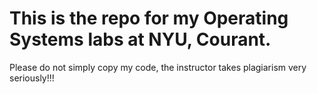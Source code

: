 # This is the repo for my Operating Systems labs at NYU, Courant.

Please do not simply copy my code, the instructor takes plagiarism very seriously!!!